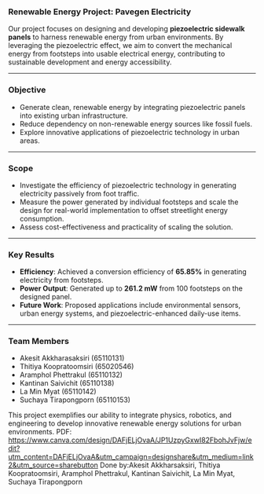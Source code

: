 ### **Renewable Energy Project: Pavegen Electricity**  

Our project focuses on designing and developing **piezoelectric sidewalk panels** to harness renewable energy from urban environments. By leveraging the piezoelectric effect, we aim to convert the mechanical energy from footsteps into usable electrical energy, contributing to sustainable development and energy accessibility.  

---

### **Objective**  
- Generate clean, renewable energy by integrating piezoelectric panels into existing urban infrastructure.  
- Reduce dependency on non-renewable energy sources like fossil fuels.  
- Explore innovative applications of piezoelectric technology in urban areas.  

---

### **Scope**  
- Investigate the efficiency of piezoelectric technology in generating electricity passively from foot traffic.  
- Measure the power generated by individual footsteps and scale the design for real-world implementation to offset streetlight energy consumption.  
- Assess cost-effectiveness and practicality of scaling the solution.  

---

### **Key Results**  
- **Efficiency**: Achieved a conversion efficiency of **65.85%** in generating electricity from footsteps.  
- **Power Output**: Generated up to **261.2 mW** from 100 footsteps on the designed panel.  
- **Future Work**: Proposed applications include environmental sensors, urban energy systems, and piezoelectric-enhanced daily-use items.  

---

### **Team Members**  
- Akesit Akkharasaksiri (65110131)  
- Thitiya Koopratoomsiri (65020546)  
- Aramphol Phettrakul (65110132)  
- Kantinan Saivichit (65110138)  
- La Min Myat (65110142)  
- Suchaya Tirapongporn (65110153)  

This project exemplifies our ability to integrate physics, robotics, and engineering to develop innovative renewable energy solutions for urban environments.
PDF: https://www.canva.com/design/DAFjELjOvaA/JP1UzpyGxwI82FbohJvFjw/edit?utm_content=DAFjELjOvaA&utm_campaign=designshare&utm_medium=link2&utm_source=sharebutton
Done by:Akesit Akkharsaksiri, Thitiya Koopratoomsiri, Aramphol Phettrakul, Kantinan Saivichit, La Min Myat, Suchaya Tirapongporn
